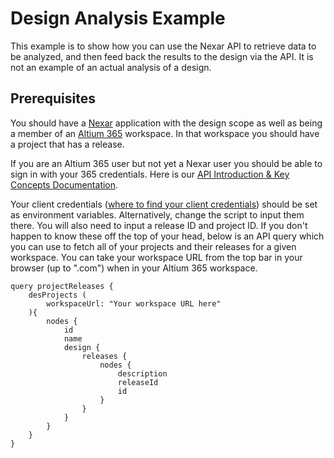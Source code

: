 # Design Analysis Example

This example is to show how you can use the Nexar API to retrieve data to be analyzed, and then feed back the results to the design via the API. It is not an example of an actual analysis of a design.

## Prerequisites

You should have a [Nexar](https://nexar.com/) application with the design scope as well as being a member of an [Altium 365](https://www.altium.com/altium-365) workspace. In that workspace you should have a project that has a release.

If you are an Altium 365 user but not yet a Nexar user you should be able to sign in with your 365 credentials. Here is our [API Introduction & Key Concepts Documentation](https://support.nexar.com/support/solutions/folders/101000428490).

Your client credentials ([where to find your client credentials](https://support.nexar.com/support/solutions/articles/101000452099-where-do-i-find-my-client-id-and-client-secret-)) should be set as environment variables. Alternatively, change the script to input them there. You will also need to input a release ID and project ID. If you don't happen to know these off the top of your head, below is an API query which you can use to fetch all of your projects and their releases for a given workspace. You can take your workspace URL from the top bar in your browser (up to ".com") when in your Altium 365 workspace.

```
query projectReleases {
    desProjects (
        workspaceUrl: "Your workspace URL here"
    ){
        nodes {
            id
            name
            design {
                releases {
                    nodes {
                        description
                        releaseId
                        id
                    }
                }
            }
        }
    }
}
```
